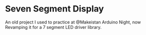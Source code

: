 # Seven Segment Display
An old project I used to practice at @Makeistan Arduino Night, now Revamping it for a 7 segment LED driver library.
